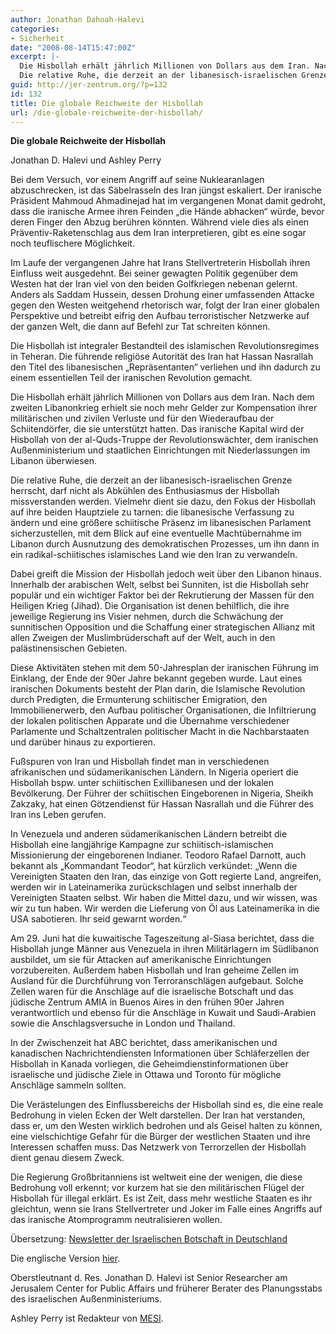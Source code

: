 ```yaml
---
author: Jonathan Dahoah-Halevi
categories:
- Sicherheit
date: "2008-08-14T15:47:00Z"
excerpt: |-
  Die Hisbollah erhält jährlich Millionen von Dollars aus dem Iran. Nach dem zweiten Libanonkrieg erhielt sie noch mehr Gelder zur Kompensation ihrer militärischen und zivilen Verluste und für den Wiederaufbau der Schiitendörfer, die sie unterstützt hatten. Das iranische Kapital wird der Hisbollah von der al-Quds-Truppe der Revolutionswächter, dem iranischen Außenministerium und staatlichen Einrichtungen mit Niederlassungen im Libanon überwiesen.
  Die relative Ruhe, die derzeit an der libanesisch-israelischen Grenze herrscht, darf nicht als Abkühlen des Enthusiasmus der Hisbollah missverstanden werden. Vielmehr dient sie dazu, den Fokus der Hisbollah auf ihre beiden Hauptziele zu tarnen: die libanesische Verfassung zu ändern und eine größere schiitische Präsenz im libanesischen Parlament sicherzustellen, mit dem Blick auf eine eventuelle Machtübernahme im Libanon durch Ausnutzung des demokratischen Prozesses, um ihn dann in ein radikal-schiitisches islamisches Land wie den Iran zu verwandeln.
guid: http://jer-zentrum.org/?p=132
id: 132
title: Die globale Reichweite der Hisbollah
url: /die-globale-reichweite-der-hisbollah/
---
```



**Die globale Reichweite der Hisbollah** 



Jonathan D. Halevi und Ashley Perry

 

Bei dem Versuch, vor einem Angriff auf seine Nuklearanlagen abzuschrecken, ist das Säbelrasseln des Iran jüngst eskaliert. Der iranische Präsident Mahmoud Ahmadinejad hat im vergangenen Monat damit gedroht, dass die iranische Armee ihren Feinden „die Hände abhacken“ würde, bevor deren Finger den Abzug berühren könnten. Während viele dies als einen Präventiv-Raketenschlag aus dem Iran interpretieren, gibt es eine sogar noch teuflischere Möglichkeit.



Im Laufe der vergangenen Jahre hat Irans Stellvertreterin Hisbollah ihren Einfluss weit ausgedehnt. Bei seiner gewagten Politik gegenüber dem Westen hat der Iran viel von den beiden Golfkriegen nebenan gelernt. Anders als Saddam Hussein, dessen Drohung einer umfassenden Attacke gegen den Westen weitgehend rhetorisch war, folgt der Iran einer globalen Perspektive und betreibt eifrig den Aufbau terroristischer Netzwerke auf der ganzen Welt, die dann auf Befehl zur Tat schreiten können.

Die Hisbollah ist integraler Bestandteil des islamischen Revolutionsregimes in Teheran. Die führende religiöse Autorität des Iran hat Hassan Nasrallah den Titel des libanesischen „Repräsentanten“ verliehen und ihn dadurch zu einem essentiellen Teil der iranischen Revolution gemacht.

 

Die Hisbollah erhält jährlich Millionen von Dollars aus dem Iran. Nach dem zweiten Libanonkrieg erhielt sie noch mehr Gelder zur Kompensation ihrer militärischen und zivilen Verluste und für den Wiederaufbau der Schiitendörfer, die sie unterstützt hatten. Das iranische Kapital wird der Hisbollah von der al-Quds-Truppe der Revolutionswächter, dem iranischen Außenministerium und staatlichen Einrichtungen mit Niederlassungen im Libanon überwiesen.

Die relative Ruhe, die derzeit an der libanesisch-israelischen Grenze herrscht, darf nicht als Abkühlen des Enthusiasmus der Hisbollah missverstanden werden. Vielmehr dient sie dazu, den Fokus der Hisbollah auf ihre beiden Hauptziele zu tarnen: die libanesische Verfassung zu ändern und eine größere schiitische Präsenz im libanesischen Parlament sicherzustellen, mit dem Blick auf eine eventuelle Machtübernahme im Libanon durch Ausnutzung des demokratischen Prozesses, um ihn dann in ein radikal-schiitisches islamisches Land wie den Iran zu verwandeln.

 

Dabei greift die Mission der Hisbollah jedoch weit über den Libanon hinaus. Innerhalb der arabischen Welt, selbst bei Sunniten, ist die Hisbollah sehr populär und ein wichtiger Faktor bei der Rekrutierung der Massen für den Heiligen Krieg (Jihad). Die Organisation ist denen behilflich, die ihre jeweilige Regierung ins Visier nehmen, durch die Schwächung der sunnitischen Opposition und die Schaffung einer strategischen Allianz mit allen Zweigen der Muslimbrüderschaft auf der Welt, auch in den palästinensischen Gebieten.

 

Diese Aktivitäten stehen mit dem 50-Jahresplan der iranischen Führung im Einklang, der Ende der 90er Jahre bekannt gegeben wurde. Laut eines iranischen Dokuments besteht der Plan darin, die Islamische Revolution durch Predigten, die Ermunterung schiitischer Emigration, den Immobilienerwerb, den Aufbau politischer Organisationen, die Infiltrierung der lokalen politischen Apparate und die Übernahme verschiedener Parlamente und Schaltzentralen politischer Macht in die Nachbarstaaten und darüber hinaus zu exportieren.

 

Fußspuren von Iran und Hisbollah findet man in verschiedenen afrikanischen und südamerikanischen Ländern. In Nigeria operiert die Hisbollah bspw. unter schiitischen Exillibanesen und der lokalen Bevölkerung. Der Führer der schiitischen Eingeborenen in Nigeria, Sheikh Zakzaky, hat einen Götzendienst für Hassan Nasrallah und die Führer des Iran ins Leben gerufen.

 

In Venezuela und anderen südamerikanischen Ländern betreibt die Hisbollah eine langjährige Kampagne zur schiitisch-islamischen Missionierung der eingeborenen Indianer. Teodoro Rafael Darnott, auch bekannt als „Kommandant Teodor“, hat kürzlich verkündet: „Wenn die Vereinigten Staaten den Iran, das einzige von Gott regierte Land, angreifen, werden wir in Lateinamerika zurückschlagen und selbst innerhalb der Vereinigten Staaten selbst. Wir haben die Mittel dazu, und wir wissen, was wir zu tun haben. Wir werden die Lieferung von Öl aus Lateinamerika in die USA sabotieren. Ihr seid gewarnt worden.“

Am 29. Juni hat die kuwaitische Tageszeitung al-Siasa berichtet, dass die Hisbollah junge Männer aus Venezuela in ihren Militärlagern im Südlibanon ausbildet, um sie für Attacken auf amerikanische Einrichtungen vorzubereiten. Außerdem haben Hisbollah und Iran geheime Zellen im Ausland für die Durchführung von Terroranschlägen aufgebaut. Solche Zellen waren für die Anschläge auf die israelische Botschaft und das jüdische Zentrum AMIA in Buenos Aires in den frühen 90er Jahren verantwortlich und ebenso für die Anschläge in Kuwait und Saudi-Arabien sowie die Anschlagsversuche in London und Thailand.

 

In der Zwischenzeit hat ABC berichtet, dass amerikanischen und kanadischen Nachrichtendiensten Informationen über Schläferzellen der Hisbollah in Kanada vorliegen, die Geheimdienstinformationen über israelische und jüdische Ziele in Ottawa und Toronto für mögliche Anschläge sammeln sollten.

 

Die Verästelungen des Einflussbereichs der Hisbollah sind es, die eine reale Bedrohung in vielen Ecken der Welt darstellen. Der Iran hat verstanden, dass er, um den Westen wirklich bedrohen und als Geisel halten zu können, eine vielschichtige Gefahr für die Bürger der westlichen Staaten und ihre Interessen schaffen muss. Das Netzwerk von Terrorzellen der Hisbollah dient genau diesem Zweck.

 

Die Regierung Großbritanniens ist weltweit eine der wenigen, die diese Bedrohung voll erkennt; vor kurzem hat sie den militärischen Flügel der Hisbollah für illegal erklärt. Es ist Zeit, dass mehr westliche Staaten es ihr gleichtun, wenn sie Irans Stellvertreter und Joker im Falle eines Angriffs auf das iranische Atomprogramm neutralisieren wollen.

 

Übersetzung: [Newsletter der Israelischen Botschaft in Deutschland]("http://newsletter.cti-newmedia.de/index.php?site=artikeldrucken&nid=280&sid=NA==&id=2203")



Die englische Version [hier]("http://mesi.org.uk/ViewBlog.aspx?ArticleId=27").



Oberstleutnant d. Res. Jonathan D. Halevi ist Senior Researcher am Jerusalem Center for Public Affairs und früherer Berater des Planungsstabs des israelischen Außenministeriums. 

 

Ashley Perry ist Redakteur von [MESI]("http://mesi.org.uk/Default.aspx").

 
